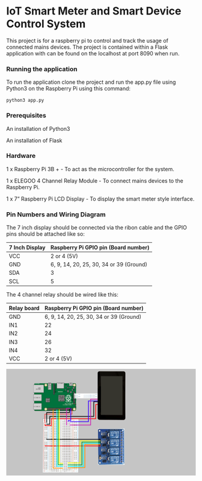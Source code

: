 # IoT Smart Meter and Smart Device Control System

This project is for a raspberry pi to control and track the usage of connected mains devices.  The project is contained within a Flask application with can be found on the localhost at port 8090 when run.

### Running the application
To run the application clone the project and run the app.py file using Python3 on the Raspberry Pi using this command:
```console
python3 app.py
```

### Prerequisites
An installation of Python3

An installation of Flask

### Hardware
1 x Raspberry Pi 3B + - To act as the microcontroller for the system.

1 x ELEGOO 4 Channel Relay Module - To connect mains devices to the Raspberry Pi.

1 x 7” Raspberry Pi LCD Display - To display the smart meter style interface.


###  Pin Numbers and Wiring Diagram
The 7 inch display should be connected via the ribon cable and the GPIO pins should be attached like so:

7 Inch Display | Raspberry Pi GPIO pin (Board number)
 --- | ---
 VCC | 2 or 4 (5V)
 GND | 6, 9, 14, 20, 25, 30, 34 or 39 (Ground)
 SDA | 3
 SCL | 5

The 4 channel relay should be wired like this:

Relay board | Raspberry Pi GPIO pin (Board number)
 --- | ---
 GND | 6, 9, 14, 20, 25, 30, 34 or 39 (Ground)
 IN1 | 22
 IN2 | 24
 IN3 | 26
 IN4 | 32
 VCC | 2 or 4 (5V)


![alt text](https://github.com/KristianTan/IoTSmartMeter/blob/master/Wiring%20Diagram.png "Wiring diagram")
